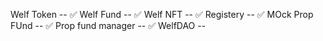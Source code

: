 Welf Token -- ✅
Welf Fund -- ✅
Welf NFT -- ✅
Registery -- ✅
MOck Prop FUnd -- ✅
Prop fund manager -- ✅
WelfDAO --
